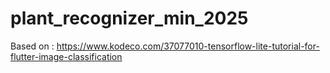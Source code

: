 # plant_recognizer_min_2025

Based on : https://www.kodeco.com/37077010-tensorflow-lite-tutorial-for-flutter-image-classification
